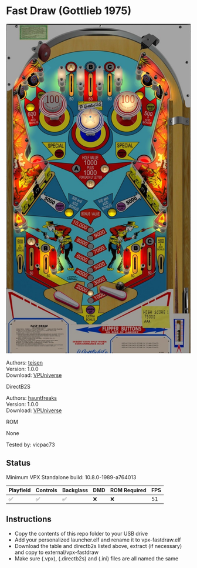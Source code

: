 # Fast Draw (Gottlieb 1975)

![Table Preview](../../images/vpx-fastdraw-preview.jpg)

Authors: [teisen](https://vpuniverse.com/profile/31525-teisen/)  
Version: 1.0.0  
Download: [VPUniverse](https://vpuniverse.com/files/file/15413-fast-draw-gottlieb-1975_teisen_mod/)

DirectB2S

Authors: [hauntfreaks](https://vpuniverse.com/profile/5216-hauntfreaks/)  
Version: 1.0.0  
Download: [VPUniverse](https://vpuniverse.com/files/file/15513-fast-draw-gottlieb-1975-b2s/)

ROM

None

Tested by: vicpac73

## Status 

Minimum VPX Standalone build: 10.8.0-1989-a764013

| Playfield | Controls | Backglass | DMD | ROM Required | FPS | 
|-----------|----------|-----------|-----|--------------|-----|
| :white_check_mark: | :white_check_mark: | :white_check_mark: | :x: | :x: | 51 |

## Instructions

- Copy the contents of this repo folder to your USB drive
- Add your personalized launcher.elf and rename it to vpx-fastdraw.elf
- Download the table and directb2s listed above, extract (if necessary) and copy to external/vpx-fastdraw
- Make sure (.vpx), (.directb2s) and (.ini) files are all named the same
